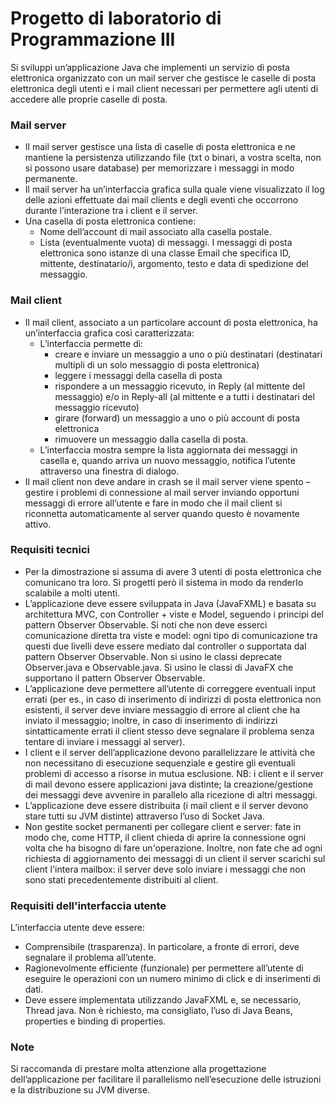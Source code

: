 # Progetto di laboratorio di Programmazione III

Si sviluppi un’applicazione Java che implementi un servizio di posta elettronica organizzato con un mail server 
che gestisce le caselle di posta elettronica degli utenti e i mail client necessari per permettere agli utenti di accedere alle proprie caselle di posta.

### Mail server

* Il mail server gestisce una lista di caselle di posta elettronica e ne mantiene la persistenza utilizzando file (txt o binari, a vostra scelta, non si possono usare database) per memorizzare i messaggi in modo permanente.
* Il mail server ha un’interfaccia grafica sulla quale viene visualizzato il log delle azioni effettuate dai mail clients e degli eventi che occorrono durante l’interazione tra i client e il server.
* Una casella di posta elettronica contiene:
  * Nome dell’account di mail associato alla casella postale.
  * Lista (eventualmente vuota) di messaggi. I messaggi di posta elettronica sono istanze di una classe Email che specifica ID, mittente, destinatario/i, argomento, testo e data di spedizione del messaggio.

### Mail client

* Il mail client, associato a un particolare account di posta elettronica, ha un’interfaccia grafica così caratterizzata:
  * L’interfaccia permette di:
    * creare e inviare un messaggio a uno o più destinatari (destinatari multipli di un solo messaggio di posta elettronica)
    * leggere i messaggi della casella di posta
    * rispondere a un messaggio ricevuto, in Reply (al mittente del messaggio) e/o in Reply-all (al mittente e a tutti i destinatari del messaggio ricevuto)
    * girare (forward) un messaggio a uno o più account di posta elettronica
    * rimuovere un messaggio dalla casella di posta.
  * L’interfaccia mostra sempre la lista aggiornata dei messaggi in casella e, quando arriva un nuovo messaggio, notifica l’utente attraverso una finestra di dialogo.
* Il mail client non deve andare in crash se il mail server viene spento – gestire i problemi di connessione al mail server inviando opportuni messaggi di errore all’utente e fare in modo che il mail client si riconnetta automaticamente al server quando questo è novamente attivo.

### Requisiti tecnici

* Per la dimostrazione si assuma di avere 3 utenti di posta elettronica che comunicano tra loro. Si progetti però il sistema in modo da renderlo scalabile a molti utenti.
* L’applicazione deve essere sviluppata in Java (JavaFXML) e basata su architettura MVC, con Controller + viste e Model, seguendo i principi del pattern Observer Observable. Si noti che non deve esserci comunicazione diretta tra viste e model: ogni tipo di comunicazione tra questi due livelli deve essere mediato dal controller o supportata dal pattern Observer Observable. Non si usino le classi deprecate Observer.java e Observable.java. Si usino le classi di JavaFX che supportano il pattern Observer Observable.
* L’applicazione deve permettere all’utente di correggere eventuali input errati (per es., in caso di inserimento di indirizzi di posta elettronica non esistenti, il server deve inviare messaggio di errore al client che ha inviato il messaggio; inoltre, in caso di inserimento di indirizzi sintatticamente errati il client stesso deve segnalare il problema senza tentare di inviare i messaggi al server).
* I client e il server dell’applicazione devono parallelizzare le attività che non necessitano di esecuzione sequenziale e gestire gli eventuali problemi di accesso a risorse in mutua esclusione. NB: i client e il server di mail devono essere applicazioni java distinte; la creazione/gestione dei messaggi deve avvenire in parallelo alla ricezione di altri messaggi.
* L’applicazione deve essere distribuita (i mail client e il server devono stare tutti su JVM distinte) attraverso l’uso di Socket Java.
* Non gestite socket permanenti per collegare client e server: fate in modo che, come HTTP, il client chieda di aprire la connessione ogni volta che ha bisogno di fare un'operazione. Inoltre, non fate che ad ogni richiesta di aggiornamento dei messaggi di un client il server scarichi sul client l'intera mailbox: il server deve solo inviare i messaggi che non sono stati precedentemente distribuiti al client.

### Requisiti dell'interfaccia utente

L’interfaccia utente deve essere:

* Comprensibile (trasparenza). In particolare, a fronte di errori, deve segnalare il problema all’utente.
* Ragionevolmente efficiente (funzionale) per permettere all’utente di eseguire le operazioni con un numero minimo di click e di inserimenti di dati.
* Deve essere implementata utilizzando JavaFXML e, se necessario, Thread java. Non è richiesto, ma consigliato, l’uso di Java Beans, properties e binding di properties.

### Note

Si raccomanda di prestare molta attenzione alla progettazione dell’applicazione per facilitare il parallelismo nell’esecuzione delle istruzioni e la distribuzione su JVM diverse.
